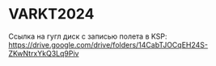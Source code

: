 # VARKT2024
Ссылка на гугл диск с записью полета в KSP:
https://drive.google.com/drive/folders/14CabTJOCqEH24S-ZKwNtrxYkQ3Lq9Piv

